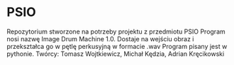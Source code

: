 # PSIO
Repozytorium stworzone na potrzeby projektu z przedmiotu PSIO
Program nosi nazwę Image Drum Machine 1.0.
Dostaje na wejściu obraz i przekształca go w pętlę perkusyjną w formacie .wav
Program pisany jest w pythonie.
Twórcy:
Tomasz Wojtkiewicz, Michał Kędzia, Adrian Kręcikowski
